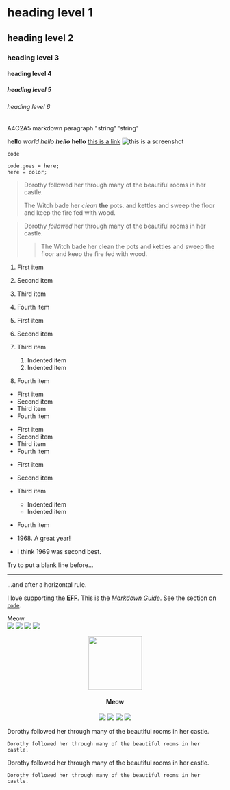 # heading level 1

## heading level 2

### heading level 3

#### heading level 4

##### heading level 5

###### heading level 6

A4C2A5 markdown paragraph
"string" 'string'

**hello**
_world_
_hello_
**_hello_**
**hello**
[this is a link](www.nohello.net)
![this is a screenshot](www.screenshots.com/filename.png)

`code`

```
code.goes = here;
here = color;
```

<!-- markdown comment -->

> Dorothy followed her through many of the beautiful rooms in her castle.
>
> The Witch bade her _clean_ **the** pots\. and kettles and sweep the floor and keep the fire fed with wood.

> Dorothy _followed_ her through many of the beautiful rooms in her castle.
>
> > The Witch bade her clean the pots and kettles and sweep the floor and keep the fire fed with wood.

1. First item
2. Second item
3. Third item
4. Fourth item

5. First item
6. Second item
7. Third item
   1. Indented item
   2. Indented item
8. Fourth item

- First item
- Second item
- Third item
- Fourth item

* First item
* Second item
* Third item
* Fourth item

- First item
- Second item
- Third item
  - Indented item
  - Indented item
- Fourth item

- 1968\. A great year!
- I think 1969 was second best.

Try to put a blank line before...

---

...and after a horizontal rule.

I love supporting the **[EFF](https://eff.org)**.
This is the _[Markdown Guide](https://www.markdownguide.org)_.
See the section on [`code`](#code).

<summary>Meow</summary>
    <img src="https://i.ibb.co/Dtq8mQN/meow-preview-1.jpg"/>
    <img src="https://i.ibb.co/wLsSfvX/meow-preview-2.jpg"/>
    <img src="https://i.ibb.co/sybYyTj/meow-preview-3.jpg"/>
    <img src="https://i.ibb.co/0sKXC4k/meow-bash.jpg"/>
</details>

<p align="center">
  <img src="https://i.ibb.co/cwL0BYq/meow.png" width="125" />
  <h4 align=center>Meow</h4>
  <div align="center">
      <img src="https://img.shields.io/visual-studio-marketplace/v/irfanshadikrishad.meow?style=for-the-badge&labelColor=131515&color=00A896" />&nbsp;<img src="https://img.shields.io/visual-studio-marketplace/i/irfanshadikrishad.meow?style=for-the-badge&labelColor=131515&color=00A896" />&nbsp;<img src="https://img.shields.io/visual-studio-marketplace/r/irfanshadikrishad.meow?style=for-the-badge&labelColor=131515&color=00A896" />&nbsp;<img src="https://img.shields.io/visual-studio-marketplace/last-updated/irfanshadikrishad.meow?style=for-the-badge&labelColor=131515&color=00A896" />
  </div>
</p>

Dorothy followed her through many of the beautiful rooms in her castle.

    Dorothy followed her through many of the beautiful rooms in her castle.

Dorothy followed her through many of the beautiful rooms in her castle.

    Dorothy followed her through many of the beautiful rooms in her castle.
